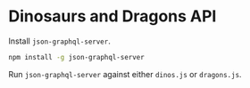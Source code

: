 # Dinosaurs and Dragons API

Install `json-graphql-server`.

```bash
npm install -g json-graphql-server
```

Run `json-graphql-server` against either `dinos.js` or `dragons.js`.
